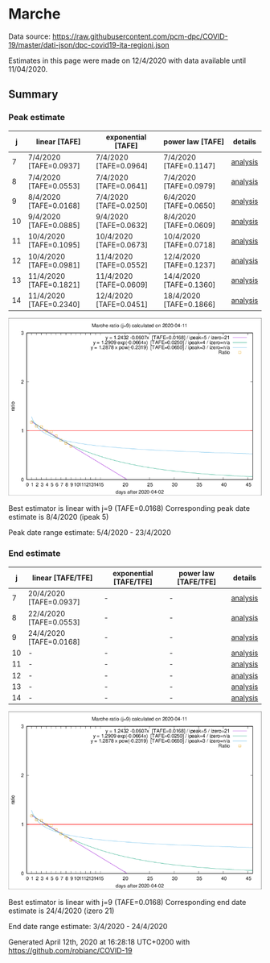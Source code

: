 # Marche


Data source: https://raw.githubusercontent.com/pcm-dpc/COVID-19/master/dati-json/dpc-covid19-ita-regioni.json

Estimates in this page were made on 12/4/2020 with data available until 11/04/2020.


## Summary 

### Peak estimate 
|j|linear [TAFE]|exponential [TAFE]|power law [TAFE]|details|
|---|----|-----------|---------|-------|
|7|7/4/2020 [TAFE=0.0937]|7/4/2020 [TAFE=0.0964]|7/4/2020 [TAFE=0.1147]|[analysis](COVID-19_marche_j7_2020-04-11.md)|
|8|7/4/2020 [TAFE=0.0553]|7/4/2020 [TAFE=0.0641]|7/4/2020 [TAFE=0.0979]|[analysis](COVID-19_marche_j8_2020-04-11.md)|
|9|8/4/2020 [TAFE=0.0168]|7/4/2020 [TAFE=0.0250]|6/4/2020 [TAFE=0.0650]|[analysis](COVID-19_marche_j9_2020-04-11.md)|
|10|9/4/2020 [TAFE=0.0885]|9/4/2020 [TAFE=0.0632]|8/4/2020 [TAFE=0.0609]|[analysis](COVID-19_marche_j10_2020-04-11.md)|
|11|10/4/2020 [TAFE=0.1095]|10/4/2020 [TAFE=0.0673]|10/4/2020 [TAFE=0.0718]|[analysis](COVID-19_marche_j11_2020-04-11.md)|
|12|10/4/2020 [TAFE=0.0981]|11/4/2020 [TAFE=0.0552]|12/4/2020 [TAFE=0.1237]|[analysis](COVID-19_marche_j12_2020-04-11.md)|
|13|11/4/2020 [TAFE=0.1821]|11/4/2020 [TAFE=0.0609]|14/4/2020 [TAFE=0.1360]|[analysis](COVID-19_marche_j13_2020-04-11.md)|
|14|11/4/2020 [TAFE=0.2340]|12/4/2020 [TAFE=0.0451]|18/4/2020 [TAFE=0.1866]|[analysis](COVID-19_marche_j14_2020-04-11.md)|

![best peak estimate](COVID-19_marche_j9_2020-04-11.png)

Best estimator is linear with j=9 (TAFE=0.0168)
Corresponding peak date estimate is 8/4/2020 (ipeak 5)


Peak date range estimate: 5/4/2020 - 23/4/2020

### End estimate 
|j|linear [TAFE/TFE]|exponential [TAFE/TFE]|power law [TAFE/TFE]|details|
|---|----|-----------|---------|-------|
|7|20/4/2020 [TAFE=0.0937]|-|-|[analysis](COVID-19_marche_j7_2020-04-11.md)|
|8|22/4/2020 [TAFE=0.0553]|-|-|[analysis](COVID-19_marche_j8_2020-04-11.md)|
|9|24/4/2020 [TAFE=0.0168]|-|-|[analysis](COVID-19_marche_j9_2020-04-11.md)|
|10|-|-|-|[analysis](COVID-19_marche_j10_2020-04-11.md)|
|11|-|-|-|[analysis](COVID-19_marche_j11_2020-04-11.md)|
|12|-|-|-|[analysis](COVID-19_marche_j12_2020-04-11.md)|
|13|-|-|-|[analysis](COVID-19_marche_j13_2020-04-11.md)|
|14|-|-|-|[analysis](COVID-19_marche_j14_2020-04-11.md)|

![best zero estimate](COVID-19_marche_j9_2020-04-11.png)

Best estimator is linear with j=9 (TAFE=0.0168)
Corresponding end date estimate is 24/4/2020 (izero 21)


End date range estimate: 3/4/2020 - 24/4/2020

Generated April 12th, 2020 at 16:28:18 UTC+0200 with https://github.com/robianc/COVID-19
